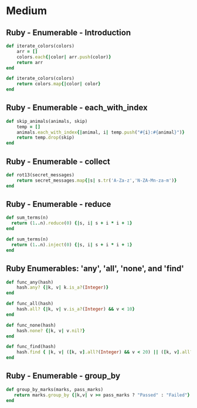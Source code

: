 # Medium

## Ruby - Enumerable - Introduction

```ruby
def iterate_colors(colors)
    arr = []
    colors.each{|color| arr.push(color)}
    return arr 
end
```

```ruby
def iterate_colors(colors)
    return colors.map{|color| color}
end
```

## Ruby - Enumerable - each_with_index

```ruby
def skip_animals(animals, skip)
    temp = []
    animals.each_with_index{|animal, i| temp.push("#{i}:#{animal}")}
    return temp.drop(skip)
end
```

## Ruby - Enumerable - collect

```ruby
def rot13(secret_messages)
    return secret_messages.map{|s| s.tr('A-Za-z','N-ZA-Mn-za-m')}
end
```

## Ruby - Enumerable - reduce

```ruby
def sum_terms(n)
  return (1..n).reduce(0) {|s, i| s + i * i + 1}
end
```

```ruby
def sum_terms(n)
  return (1..n).inject(0) {|s, i| s + i * i + 1}
end
```

## Ruby Enumerables: 'any', 'all', 'none', and 'find'

```ruby
def func_any(hash)
    hash.any? {|k, v| k.is_a?(Integer)}
end

def func_all(hash)
    hash.all? {|k, v| v.is_a?(Integer) && v < 10}
end

def func_none(hash)
    hash.none? {|k, v| v.nil?}
end

def func_find(hash)
    hash.find { |k, v| ([k, v].all?(Integer) && v < 20) || ([k, v].all?(String) && v.start_with?('a')) }
end
```

## Ruby - Enumerable - group_by

```ruby
def group_by_marks(marks, pass_marks)
   return marks.group_by {|k,v| v >= pass_marks ? "Passed" : "Failed"}
end
```